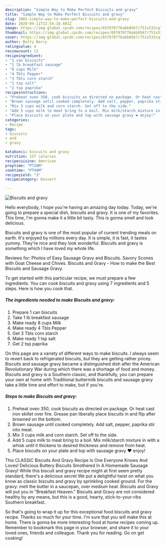 ```yaml
---
description: "Simple Way to Make Perfect Biscuits and gravy"
title: "Simple Way to Make Perfect Biscuits and gravy"
slug: 1002-simple-way-to-make-perfect-biscuits-and-gravy
date: 2020-04-11T12:54:10.681Z
image: https://img-global.cpcdn.com/recipes/65f870776abb8567/751x532cq70/biscuits-and-gravy-recipe-main-photo.jpg
thumbnail: https://img-global.cpcdn.com/recipes/65f870776abb8567/751x532cq70/biscuits-and-gravy-recipe-main-photo.jpg
cover: https://img-global.cpcdn.com/recipes/65f870776abb8567/751x532cq70/biscuits-and-gravy-recipe-main-photo.jpg
author: Betty Berry
ratingvalue: 4
reviewcount: 12
recipeingredient:
- "1 can biscuits"
- "1 lb breakfast sausage"
- "8 cups Milk"
- "4 Tbls Pepper"
- "3 Tbls corn starch"
- "1 tsp salt"
- "2 tsp paprika"
recipeinstructions:
- "Preheat oven 350, cook biscuits as directed on package. Or heat cast iron skillet over fire. Grease pan liberally place biscuits in and flip after browned on the bottom."
- "Brown sausage until cooked completely. Add salt, pepper, paprika stir into meat."
- "Mix 3 cups milk and corn starch. Set off to the side."
- "Add 5 cups milk to meat bring to a boil. Mix milk/starch mixture in with a whisk until it thickens to desired thickness and remove from heat."
- "Place biscuits on your plate and top with sausage gravy ❤️ enjoy!"
categories:
- Recipe
tags:
- biscuits
- and
- gravy

katakunci: biscuits and gravy 
nutrition: 157 calories
recipecuisine: American
preptime: "PT28M"
cooktime: "PT40M"
recipeyield: "3"
recipecategory: Dessert

---
```



![Biscuits and gravy](https://img-global.cpcdn.com/recipes/65f870776abb8567/751x532cq70/biscuits-and-gravy-recipe-main-photo.jpg)

Hello everybody, I hope you're having an amazing day today. Today, we're going to prepare a special dish, biscuits and gravy. It is one of my favorites. This time, I'm gonna make it a little bit tasty. This is gonna smell and look delicious.

Biscuits and gravy is one of the most popular of current trending meals on earth. It's enjoyed by millions every day. It is simple, it is fast, it tastes yummy. They're nice and they look wonderful. Biscuits and gravy is something which I have loved my whole life.

Reviews for: Photos of Easy Sausage Gravy and Biscuits. Savory Scones with Goat Cheese and Chives. Biscuits and Gravy - How to make the Best Biscuits and Sausage Gravy.


To get started with this particular recipe, we must prepare a few ingredients. You can cook biscuits and gravy using 7 ingredients and 5 steps. Here is how you cook that.

<!--inarticleads1-->

##### The ingredients needed to make Biscuits and gravy:

1. Prepare 1 can biscuits
1. Take 1 lb breakfast sausage
1. Make ready 8 cups Milk
1. Make ready 4 Tbls Pepper
1. Get 3 Tbls corn starch
1. Make ready 1 tsp salt
1. Get 2 tsp paprika


On this page are a variety of different ways to make biscuits. I always seem to revert back to refrigerated biscuits, but they are getting rather pricey. Biscuits and sausage gravy became a distinguished dish after the American Revolutionary War during which there was a shortage of food and money. Biscuits and gravy is a Southern classic, and thankfully, you can prepare your own at home with Traditional buttermilk biscuits and sausage gravy take a little time and effort to make, but if you&#39;re. 

<!--inarticleads2-->

##### Steps to make Biscuits and gravy:

1. Preheat oven 350, cook biscuits as directed on package. Or heat cast iron skillet over fire. Grease pan liberally place biscuits in and flip after browned on the bottom.
1. Brown sausage until cooked completely. Add salt, pepper, paprika stir into meat.
1. Mix 3 cups milk and corn starch. Set off to the side.
1. Add 5 cups milk to meat bring to a boil. Mix milk/starch mixture in with a whisk until it thickens to desired thickness and remove from heat.
1. Place biscuits on your plate and top with sausage gravy ❤️ enjoy!


This CLASSIC Biscuits And Gravy Recipe Is One Everyone Knows And Loves! Delicious Buttery Biscuits Smothered In A Homemade Sausage Gravy! While this biscuit and gravy recipe might at first seem pretty standard, there&#39;s a delicious secret We put a delightful twist on what you know as classic biscuits and gravy by sprinkling cooked ground. For the gravy: melt the butter in a saucepan, over medium heat. Biscuits and Gravy will put you in &#34;Breakfast Heaven.&#34; Biscuits and Gravy are not considered healthy by any means, but this is a good, hearty, stick-to-your-ribs Southern breakfast. 

So that's going to wrap it up for this exceptional food biscuits and gravy recipe. Thanks so much for your time. I'm sure that you will make this at home. There is gonna be more interesting food at home recipes coming up. Remember to bookmark this page in your browser, and share it to your loved ones, friends and colleague. Thank you for reading. Go on get cooking!
